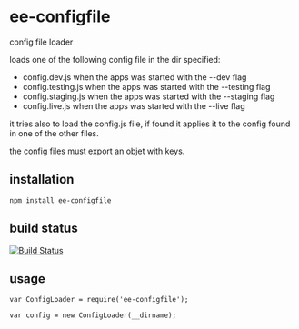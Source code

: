 # ee-configfile

config file loader

loads one of the following config file in the dir specified:

- config.dev.js when the apps was started with the --dev flag
- config.testing.js when the apps was started with the --testing flag
- config.staging.js when the apps was started with the --staging flag
- config.live.js when the apps was started with the --live flag

it tries also to load the config.js file, if found it applies it to the config found in one of the other files.

the config files must export an objet with keys.



## installation

	npm install ee-configfile

## build status

[![Build Status](https://travis-ci.org/eventEmitter/ee-configfile.png?branch=master)](https://travis-ci.org/eventEmitter/ee-configfile)


## usage

	var ConfigLoader = require('ee-configfile');

	var config = new ConfigLoader(__dirname);